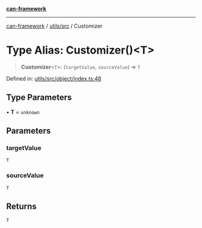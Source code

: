 [**can-framework**](../../../README.md)

***

[can-framework](../../../modules.md) / [utils/src](../README.md) / Customizer

# Type Alias: Customizer()\<T\>

> **Customizer**\<`T`\>: (`targetValue`, `sourceValue`) => `T`

Defined in: [utils/src/object/index.ts:48](https://github.com/acanowl/acanowl-framework/blob/b5107a43a84c047f5172f446640c957c87bb9285/packages/utils/src/object/index.ts#L48)

## Type Parameters

• **T** = `unknown`

## Parameters

### targetValue

`T`

### sourceValue

`T`

## Returns

`T`
